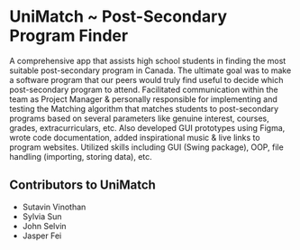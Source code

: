 # UniMatch ~ Post-Secondary Program Finder 

A comprehensive app that assists high school students in finding the most suitable post-secondary program in Canada. The ultimate goal was to make a software program that our peers would truly find useful to decide which post-secondary program to attend. Facilitated communication within the team as Project Manager & personally responsible for implementing and testing the Matching algorithm that matches students to post-secondary programs based on several parameters like genuine interest, courses, grades, extracurriculars, etc. Also developed GUI prototypes using Figma, wrote code documentation, added inspirational music & live links to program websites. Utilized skills including GUI (Swing package), OOP, file handling (importing, storing data), etc.

## Contributors to UniMatch
- Sutavin Vinothan
- Sylvia Sun
- John Selvin
- Jasper Fei
